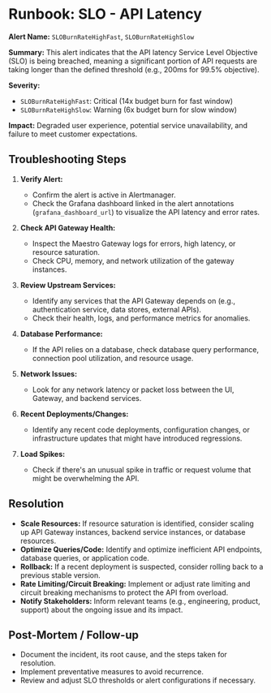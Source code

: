# Runbook: SLO - API Latency

**Alert Name:** `SLOBurnRateHighFast`, `SLOBurnRateHighSlow`

**Summary:** This alert indicates that the API latency Service Level Objective (SLO) is being breached, meaning a significant portion of API requests are taking longer than the defined threshold (e.g., 200ms for 99.5% objective).

**Severity:**
*   `SLOBurnRateHighFast`: Critical (14x budget burn for fast window)
*   `SLOBurnRateHighSlow`: Warning (6x budget burn for slow window)

**Impact:** Degraded user experience, potential service unavailability, and failure to meet customer expectations.

## Troubleshooting Steps

1.  **Verify Alert:**
    *   Confirm the alert is active in Alertmanager.
    *   Check the Grafana dashboard linked in the alert annotations (`grafana_dashboard_url`) to visualize the API latency and error rates.

2.  **Check API Gateway Health:**
    *   Inspect the Maestro Gateway logs for errors, high latency, or resource saturation.
    *   Check CPU, memory, and network utilization of the gateway instances.

3.  **Review Upstream Services:**
    *   Identify any services that the API Gateway depends on (e.g., authentication service, data stores, external APIs).
    *   Check their health, logs, and performance metrics for anomalies.

4.  **Database Performance:**
    *   If the API relies on a database, check database query performance, connection pool utilization, and resource usage.

5.  **Network Issues:**
    *   Look for any network latency or packet loss between the UI, Gateway, and backend services.

6.  **Recent Deployments/Changes:**
    *   Identify any recent code deployments, configuration changes, or infrastructure updates that might have introduced regressions.

7.  **Load Spikes:**
    *   Check if there's an unusual spike in traffic or request volume that might be overwhelming the API.

## Resolution

*   **Scale Resources:** If resource saturation is identified, consider scaling up API Gateway instances, backend service instances, or database resources.
*   **Optimize Queries/Code:** Identify and optimize inefficient API endpoints, database queries, or application code.
*   **Rollback:** If a recent deployment is suspected, consider rolling back to a previous stable version.
*   **Rate Limiting/Circuit Breaking:** Implement or adjust rate limiting and circuit breaking mechanisms to protect the API from overload.
*   **Notify Stakeholders:** Inform relevant teams (e.g., engineering, product, support) about the ongoing issue and its impact.

## Post-Mortem / Follow-up

*   Document the incident, its root cause, and the steps taken for resolution.
*   Implement preventative measures to avoid recurrence.
*   Review and adjust SLO thresholds or alert configurations if necessary.

